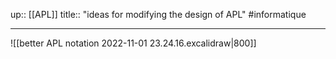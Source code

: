 up:: [[APL]]
title:: "ideas for modifying the design of APL"
#informatique 

---

![[better APL notation 2022-11-01 23.24.16.excalidraw|800]]